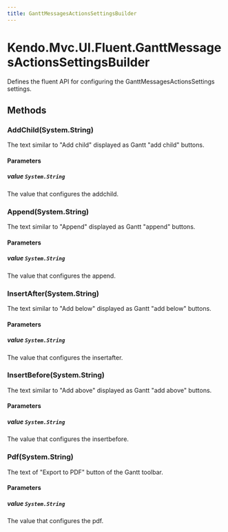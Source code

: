```yaml
---
title: GanttMessagesActionsSettingsBuilder
---
```


# Kendo.Mvc.UI.Fluent.GanttMessagesActionsSettingsBuilder
Defines the fluent API for configuring the GanttMessagesActionsSettings settings.




## Methods


### AddChild(System.String)
The text similar to "Add child" displayed as Gantt "add child" buttons.


#### Parameters

##### value `System.String`
The value that configures the addchild.





### Append(System.String)
The text similar to "Append" displayed as Gantt "append" buttons.


#### Parameters

##### value `System.String`
The value that configures the append.





### InsertAfter(System.String)
The text similar to "Add below" displayed as Gantt "add below" buttons.


#### Parameters

##### value `System.String`
The value that configures the insertafter.





### InsertBefore(System.String)
The text similar to "Add above" displayed as Gantt "add above" buttons.


#### Parameters

##### value `System.String`
The value that configures the insertbefore.





### Pdf(System.String)
The text of "Export to PDF" button of the Gantt toolbar.


#### Parameters

##### value `System.String`
The value that configures the pdf.






